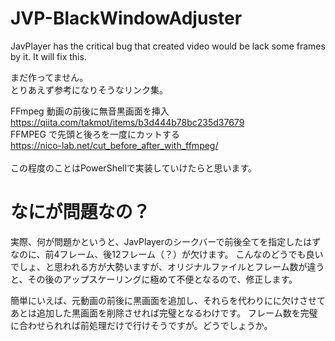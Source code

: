 # JVP-BlackWindowAdjuster
JavPlayer has the critical bug that created video would be lack some frames by it. It will fix this.

まだ作ってません。<br>
とりあえず参考になりそうなリンク集。

FFmpeg 動画の前後に無音黒画面を挿入<br>
https://qiita.com/takmot/items/b3d444b78bc235d37679<br>
FFMPEG で先頭と後ろを一度にカットする<br>
https://nico-lab.net/cut_before_after_with_ffmpeg/<br>
<br>
この程度のことはPowerShellで実装していけたらと思います。<br>

# なにが問題なの？
実際、何が問題かというと、JavPlayerのシークバーで前後全てを指定したはずなのに、前4フレーム、後12フレーム（？）が欠けます。
こんなのどうでも良いでしょ、と思われる方が大勢いますが、オリジナルファイルとフレーム数が違うと、その後のアップスケーリングに極めて不便となるので、修正します。

簡単にいえば、元動画の前後に黒画面を追加し、それらを代わりにに欠けさせてあとは追加した黒画面を削除させれば完璧となるわけです。
フレーム数を完璧に合わせられれば前処理だけで行けそうですが。どうでしょうか。

